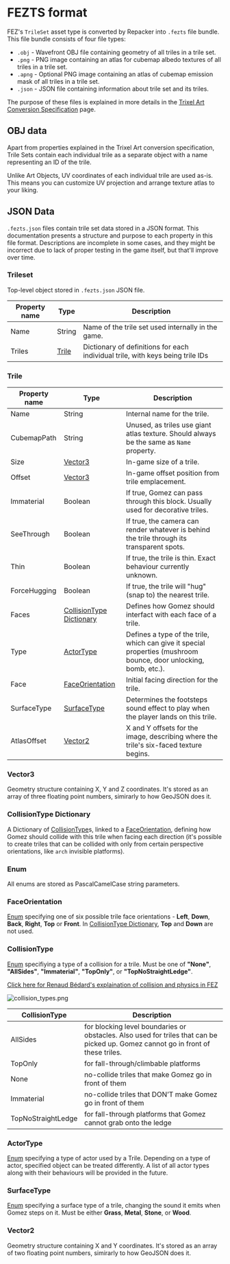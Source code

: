 # FEZTS format

FEZ's `TrileSet` asset type is converted by Repacker into `.fezts` file bundle. This file bundle consists of four file types:

- `.obj` - Wavefront OBJ file containing geometry of all triles in a trile set.
- `.png` - PNG image containing an atlas for cubemap albedo textures of all triles in a trile set.
- `.apng` - Optional PNG image containing an atlas of cubemap emission mask of all triles in a trile set.
- `.json` - JSON file containing information about trile set and its triles.

The purpose of these files is explained in more details in the [Trixel Art Conversion Specification](/wiki/content/trixel_art_conversion) page.

## OBJ data

Apart from properties explained in the Trixel Art conversion specification, Trile Sets contain each individual trile as a separate object with a name representing an ID of the trile.

Unlike Art Objects, UV coordinates of each individual trile are used as-is. This means you can customize UV projection and arrange texture atlas to your liking.

## JSON Data

`.fezts.json` files contain trile set data stored in a JSON format. This documentation presents a structure and purpose to each property in this file format. Descriptions are incomplete in some cases, and they might be incorrect due to lack of proper testing in the game itself, but that'll improve over time.

### Trileset

Top-level object stored in `.fezts.json` JSON file.

|Property name|Type|Description|
|-|-|-|
|Name|String|Name of the trile set used internally in the game.|
|Triles|[Trile](#trile)|Dictionary of definitions for each individual trile, with keys being trile IDs|

### Trile

|Property name|Type|Description|
|-|-|-|
|Name|String|Internal name for the trile.|
|CubemapPath|String|Unused, as triles use giant atlas texture. Should always be the same as `Name` property.|
|Size|[Vector3](#vector3)|In-game size of a trile.|
|Offset|[Vector3](#vector3)|In-game offset position from trile emplacement.|
|Immaterial|Boolean|If true, Gomez can pass through this block. Usually used for decorative triles.|
|SeeThrough|Boolean|If true, the camera can render whatever is behind the trile through its transparent spots.|
|Thin|Boolean|If true, the trile is thin. Exact behaviour currently unknown.|
|ForceHugging|Boolean|If true, the trile will "hug" (snap to) the nearest trile.|
|Faces|[CollisionType Dictionary](#collisiontype-dictionary)|Defines how Gomez should interfact with each face of a trile.|
|Type|[ActorType](#actortype)|Defines a type of the trile, which can give it special properties (mushroom bounce, door unlocking, bomb, etc.).|
|Face|[FaceOrientation](#faceorientation)|Initial facing direction for the trile.|
|SurfaceType|[SurfaceType](#surfacetype)|Determines the footsteps sound effect to play when the player lands on this trile.|
|AtlasOffset|[Vector2](#vector2)|X and Y offsets for the image, describing where the trile's six-faced texture begins.|

### Vector3

Geometry structure containing X, Y and Z coordinates. It's stored as an array of three floating point numbers, simirarly to how GeoJSON does it.

### CollisionType Dictionary

A Dictionary of [CollisionType](#collisiontype)s, linked to a [FaceOrientation](#faceorientation), defining how Gomez should collide with this trile when facing each direction (it's possible to create triles that can be collided with only from certain perspective orientations, like `arch` invisible platforms).

### Enum

All enums are stored as PascalCamelCase string parameters.

### FaceOrientation

[Enum](#enum) specifying one of six possible trile face orientations - **Left**, **Down**, **Back**, **Right**, **Top** or **Front**. In [CollisionType Dictionary](#collisiontype-dictionary), **Top** and **Down** are not used.

### CollisionType

[Enum](#enum) specifiying a type of a collision for a trile. Must be one of  **"None"**, **"AllSides"**, **"Immaterial"**, **"TopOnly"**, or **"TopNoStraightLedge"**.

[Click here for Renaud Bédard's explaination of collision and physics in FEZ](https://theinstructionlimit.com/behind-fez-collision-and-physics)

![collision_types.png](/wiki/assets/images/collision_types.png)

|CollisionType|Description|
|-|-|
|        AllSides  | for blocking level boundaries or obstacles. Also used for triles that can be picked up. Gomez cannot go in front of these triles. |
|        TopOnly   | for fall-through/climbable platforms |
|        None      | no-collide triles that make Gomez go in front of them|
|        Immaterial| no-collide triles that DON’T make Gomez go in front of them|
|TopNoStraightLedge| for fall-through platforms that Gomez cannot grab onto the ledge|

### ActorType

[Enum](#enum) specifying a type of actor used by a Trile. Depending on a type of actor, specified object can be treated differently. A list of all actor types along with their behaviours will be provided in the future.

### SurfaceType

[Enum](#enum) specifying a surface type of a trile, changing the sound it emits when Gomez steps on it. Must be either **Grass**, **Metal**, **Stone**, or **Wood**.

### Vector2

Geometry structure containing X and Y coordinates. It's stored as an array of two floating point numbers, simirarly to how GeoJSON does it.
